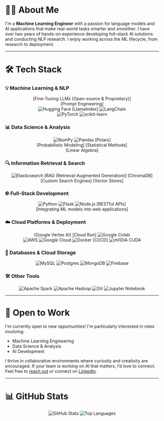 <h1>🧑‍💻 About Me</h1>

I'm a **Machine Learning Engineer** with a passion for language models and AI applications that make real-world tasks smarter and smoother. I have over two years of hands-on experience developing full-stack AI solutions and conducting NLP research. I enjoy working across the ML lifecycle, from research to deployment.

---

<h1>🛠️ Tech Stack</h1>

### 💡 Machine Learning & NLP

<div align="center">[Fine-Tuning LLMs (Open-source & Proprietary)]</div>
<div align="center">[Prompt Engineering]</div>
<div align="center">
  <img src="https://img.shields.io/badge/-HuggingFace-yellow?style=for-the-badge&logo=HuggingFace&color=black" alt="Hugging Face">
  [LlamaIndex]
  <img src="https://img.shields.io/badge/langchain-1C3C3C?style=for-the-badge&logo=langchain&logoColor=white" alt="LangChain">
</div>
<div align="center">
  <img src="https://img.shields.io/badge/PyTorch-%23EE4C2C.svg?style=for-the-badge&logo=PyTorch&logoColor=white" alt="PyTorch">
  <img src="https://img.shields.io/badge/scikit--learn-%23F7931E.svg?style=for-the-badge&logo=scikit-learn&logoColor=white" alt="scikit-learn">
</div>

### 📊 Data Science & Analysis

<div align="center">
  <img src="https://img.shields.io/badge/numpy-%23013243.svg?style=for-the-badge&logo=numpy&logoColor=white" alt="NumPy">
  <img src="https://img.shields.io/badge/pandas-%23150458.svg?style=for-the-badge&logo=pandas&logoColor=white" alt="Pandas">
  [Polars]
</div>
<div align="center">[Probabilistic Modeling] [Statistical Methods]</div>
<div align="center">[Linear Algebra]</div>


### 🔍 Information Retrieval & Search

<div align="center">
  <img src="https://img.shields.io/badge/elasticsearch-%230377CC.svg?style=for-the-badge&logo=elasticsearch&logoColor=white" alt="Elasticsearch">
  [RAG (Retrieval-Augmented Generation)]
  [ChromaDB]
</div>

<div align="center">
  [Custom Search Engines] [Vector Stores]
</div>

### 🌐 Full-Stack Development

<div align="center">
  <img src="https://img.shields.io/badge/python-3670A0?style=for-the-badge&logo=python&logoColor=ffdd54" alt="Python">
  <img src="https://img.shields.io/badge/flask-%23000.svg?style=for-the-badge&logo=flask&logoColor=white" alt="Flask">
  <img src="https://img.shields.io/badge/node.js-6DA55F?style=for-the-badge&logo=node.js&logoColor=white" alt="Node.js">
  [RESTful APIs]
</div>

<div align="center">[Integrating ML models into web applications]</div>

### ☁️ Cloud Platforms & Deployment

<div align="center">
  [Google Vertex AI] [Cloud Run]
  <img src="https://img.shields.io/badge/Google%20Colab-%23F9A825.svg?style=for-the-badge&logo=googlecolab&logoColor=white" alt="Google Colab">
</div>

<div align="center">
  <img src="https://img.shields.io/badge/AWS-%23FF9900.svg?style=for-the-badge&logo=amazon-aws&logoColor=white" alt="AWS">
  <img src="https://img.shields.io/badge/GoogleCloud-%234285F4.svg?style=for-the-badge&logo=google-cloud&logoColor=white" alt="Google Cloud">
  <img src="https://img.shields.io/badge/docker-%230db7ed.svg?style=for-the-badge&logo=docker&logoColor=white" alt="Docker">
  [CI/CD]
  <img src="https://img.shields.io/badge/cuda-000000.svg?style=for-the-badge&logo=nVIDIA&logoColor=green" alt="nVIDIA CUDA">
</div>

### 🔗 Databases & Cloud Storage

<div align="center">
  <img src="https://img.shields.io/badge/mysql-4479A1.svg?style=for-the-badge&logo=mysql&logoColor=white" alt="MySQL">
  <img src="https://img.shields.io/badge/postgres-%23316192.svg?style=for-the-badge&logo=postgresql&logoColor=white" alt="Postgres">
  <img src="https://img.shields.io/badge/MongoDB-%234ea94b.svg?style=for-the-badge&logo=mongodb&logoColor=white" alt="MongoDB">
  <img src="https://img.shields.io/badge/firebase-a08021?style=for-the-badge&logo=firebase&logoColor=ffcd34" alt="Firebase">
</div>

### 🛠 Other Tools

<div align="center">
  <img src="https://img.shields.io/badge/Apache%20Spark-FDEE21?style=for-the-badge&logo=apachespark&logoColor=black" alt="Apache Spark">
  <img src="https://img.shields.io/badge/Apache%20Hadoop-66CCFF?style=for-the-badge&logo=apachehadoop&logoColor=black" alt="Apache Hadoop">
  <img src="https://img.shields.io/badge/git-%23F05033.svg?style=for-the-badge&logo=git&logoColor=white" alt="Git">
  <img src="https://img.shields.io/badge/jupyter-%23FA0F00.svg?style=for-the-badge&logo=jupyter&logoColor=white" alt="Jupyter Notebook">
</div>

---

<h1>💼 Open to Work</h1>

I'm currently open to new opportunities! I'm particularly interested in roles involving:
- Machine Learning Engineering
- Data Science & Analysis
- AI Development

I thrive in collaborative environments where curiosity and creativity are encouraged. If your team is working on AI that matters, I’d love to connect. Feel free to [reach out](mailto:sara2asghari@gmail.com) or connect on [LinkedIn](https://www.linkedin.com/in/saraasghari/).

---

<h1>📊 GitHub Stats</h1>

<div align="center">
  <img src="https://github-readme-stats-saras-projects-b862bb47.vercel.app/api?username=s-asghari&hide_title=true&show_icons=true&include_all_commits=true&rank_icon=github&theme=cobalt&card_width=460" alt="GitHub Stats">
  <img src="https://github-readme-stats-saras-projects-b862bb47.vercel.app/api/top-langs/?username=s-asghari&hide=jupyter%20notebook,racket,php,hack&layout=compact&theme=aura_dark&card_width=460" alt="Top Languages">
</div>

<!--
**S-Asghari/S-Asghari** is a ✨ _special_ ✨ repository because its `README.md` (this file) appears on your GitHub profile.

Here are some ideas to get you started:

- 🔭 I’m currently working on ...
- 🌱 I’m currently learning ...
- 👯 I’m looking to collaborate on ...
- 🤔 I’m looking for help with ...
- 💬 Ask me about ...
- 📫 How to reach me: ...
- 😄 Pronouns: ...
- ⚡ Fun fact: ...
-->
